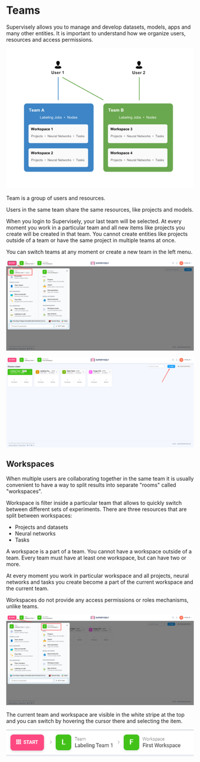# Teams

Supervisely allows you to manage and develop datasets, models, apps and many other entities.
It is important to understand how we organize users, resources and access permissions.

![](teams-diagramm.png)

Team is a group of users and resources.

Users in the same team share the same resources, like projects and models.

When you login to Supervisely, your last team will be selected. At every moment you work in a particular team and all new items like projects you create will be created in that team. You cannot create entities like projects outside of a team or have the same project in multiple teams at once. 

You can switch teams at any moment or create a new team in the left menu.

![](teams.png)

![](teams2.png)

## Workspaces

When multiple users are collaborating together in the same team it is usually convenient to have a way to split results into separate "rooms" called "workspaces".

Workspace is filter inside a particular team that allows to quickly switch between different sets of experiments. There are three resources that are split between workspaces:

- Projects and datasets
- Neural networks
- Tasks

A workspace is a part of a team. You cannot have a workspace outside of a team. Every team must have at least one workspace, but can have two or more. 

At every moment you work in particular workspace and all projects, neural networks and tasks you create become a part of the current workspace and the current team.

Workspaces do not provide any access permissions or roles mechanisms, unlike teams. 

![](workspaces.png)


The current team and workspace are visible in the white stripe at the top and you can switch by hovering the cursor there and selecting the item.

![](switch-team-workspace.png)